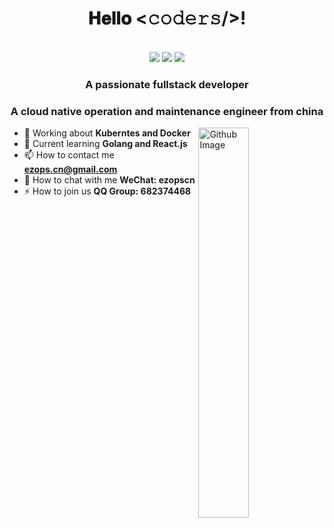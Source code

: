 <h1 align="center">𝐇𝐞𝐥𝐥𝐨 <𝚌𝚘𝚍𝚎𝚛𝚜/>!</h1>

<p align="center"><br/>
  <a>
    <img src="https://img.shields.io/badge/-682374468-blue?style=flat-square&logo=tencentqq&logoColor=white">
  </a>
  <a>
    <img src="https://img.shields.io/badge/-ezopscn-blue?style=flat-square&logo=Wechat&logoColor=white">
  </a>
  <a>
    <img src="https://img.shields.io/badge/-ezops.cn@gmail.com-c14438?style=flat-square&logo=Gmail&logoColor=white&link=mailto:ezops.cn@gmail.com">
  </a>
</p>

<h3 align="center">A passionate fullstack developer</h3>
<h3 align="center">A cloud native operation and maintenance engineer from china</h3>

<img width="40%" align="right" alt="Github Image" src="https://raw.githubusercontent.com/onimur/.github/master/.resources/git-header.svg" />

- 🔭 Working about **Kuberntes and Docker**
- 🌱 Current learning **Golang and React.js**
- 📫 How to contact me **ezops.cn@gmail.com**
- 💬 How to chat with me **WeChat: ezopscn**
- ⚡ How to join us **QQ Group: 682374468**
